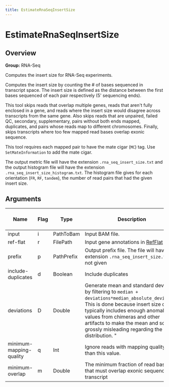 ```yaml
---
title: EstimateRnaSeqInsertSize
---
```


# EstimateRnaSeqInsertSize

## Overview
**Group:** RNA-Seq

Computes the insert size for RNA-Seq experiments.

Computes the insert size by counting the # of bases sequenced in transcript space.  The insert size is defined
as the distance between the first bases sequenced of each pair respectively (5' sequencing ends).

This tool skips reads that overlap multiple genes, reads that aren't fully enclosed in a gene, and reads where the
insert size would disagree across transcripts from the same gene.  Also skips reads that are unpaired, failed QC,
secondary, supplementary, pairs without both ends mapped, duplicates, and pairs whose reads map to different
chromosomes. Finally, skips transcripts where too few mapped read bases overlap exonic sequence.

This tool requires each mapped pair to have the mate cigar (`MC`) tag.  Use `SetMateInformation` to add the mate cigar.

The output metric file will have the extension `.rna_seq_insert_size.txt` and the output histogram file will have
the extension `.rna_seq_insert_size_histogram.txt`.  The histogram file gives for each orientation (`FR`, `RF`, `tandem`),
the number of read pairs that had the given insert size.

## Arguments

|Name|Flag|Type|Description|Required?|Max # of Values|Default Value(s)|
|----|----|----|-----------|---------|---------------|----------------|
|input|i|PathToBam|Input BAM file.|Required|1||
|ref-flat|r|FilePath|Input gene annotations in [RefFlat](http://genome.ucsc.edu/goldenPath/gbdDescriptionsOld.html#RefFlat) form|Required|1||
|prefix|p|PathPrefix|Output prefix file.  The file will have the extension `.rna_seq_insert_size.txt` if not given|Optional|1||
|include-duplicates|d|Boolean|Include duplicates|Optional|1|false|
|deviations|D|Double|Generate mean and standard deviation by filtering to `median + deviations*median_absolute_deviation`. This is done because insert size data typically includes enough anomalous values from chimeras and other artifacts to make the mean and sd grossly misleading regarding the real distribution.   "|Optional|1|10.0|
|minimum-mapping-quality|q|Int|Ignore reads with mapping quality less than this value.|Optional|1|30|
|minimum-overlap|m|Double|The minimum fraction of read bases that must overlap exonic sequence in a transcript|Optional|1|0.95|

